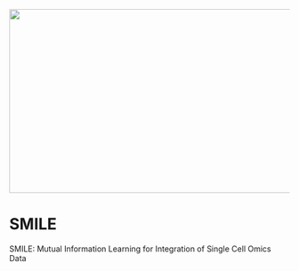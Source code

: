 <img src="https://github.com/rpmccordlab/SMILE/blob/main/SMILE_logo.jpg" width="696" height="331">

# SMILE
SMILE: Mutual Information Learning for Integration of Single Cell Omics Data 
